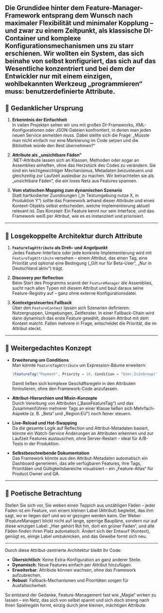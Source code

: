 Die Grundidee hinter dem Feature-Manager-Framework entsprang dem Wunsch nach maximaler Flexibilität und minimaler Kopplung – und zwar zu einem Zeitpunkt, als klassische DI-Container und komplexe Konfigurationsmechanismen uns zu starr erschienen. Wir wollten ein System, das sich beinahe von selbst konfiguriert, das sich auf das Wesentliche konzentriert und bei dem der Entwickler nur mit einem einzigen, wohlbekannten Werkzeug „programmieren“ muss: benutzerdefinierte Attribute.
---

## 🧠 Gedanklicher Ursprung

1. **Erkenntnis der Einfachheit**  
   In vielen Projekten sehen wir uns mit großen DI-Frameworks, XML-Konfigurationen oder JSON-Dateien konfrontiert, in denen man jeden neuen Service anmelden muss. Dabei stellte sich die Frage: „Müsste man nicht einfach nur eine Markierung im Code setzen und die Bibliothek würde den Rest übernehmen?“ 

2. **Attribute als „unsichtbare Fäden“**  
   .NET-Attribute lassen sich an Klassen, Methoden oder sogar an Assemblies anheften, ohne das Herzstück des Codes zu verändern. Sie sind ein leichtgewichtiger Mechanismus, Metadaten beizusteuern und gleichzeitig zur Laufzeit auslesbar zu machen. Wir betrachteten sie als „unsichtbare Fäden“, die ein loses Netz aus Features spannen.

3. **Vom statischen Mapping zum dynamischen Szenario**  
   Statt hartkodierter Zuordnungen („In Testumgebung nutze X, in Produktion Y“) sollte das Framework anhand dieser Attribute und eines Kontext-Objekts selbst entscheiden, welche Implementierung aktuell relevant ist. Das Konzept: Ein Feature kennt nur sein Interface, und das Framework weiß per Attribut, wie es es instanziiert und priorisiert.

---

## 🔗 Losgekoppelte Architektur durch Attribute

1. **`FeatureTagAttribute` als Dreh- und Angelpunkt**  
   Jedes Feature-Interface oder jede konkrete Implementierung wird mit `FeatureTagAttribute` versehen – einem Attribut, das einen Tag, eine Priorität und optional eine Bedingung („Gilt nur für Beta-User“, „Nur in Deutschland aktiv“) trägt.  

2. **Discovery per Reflection**  
   Beim Start des Programms scannt der `FeatureManager` die Assemblies, sucht nach allen Typen mit diesem Attribut und baut daraus seine Feature-Registry auf – ganz ohne externe Konfigurationsdatei.

3. **Kontextgesteuertes Fallback**  
   Über den `FeatureContext` lassen sich Szenarien definieren: Nutzergruppen, Umgebungen, Zeitfenster. In einer Fallback-Chain wird dann dynamisch das erste Feature gewählt, dessen Attribut mit dem Kontext matcht. Fallen mehrere in Frage, entscheidet die Priorität, die im Attribut steckt.

---

## 🌱 Weitergedachtes Konzept

- **Erweiterung um Conditions**  
  Man könnte `FeatureTagAttribute` um Expression-Bäume erweitern:  
  ```csharp
  [FeatureTag("Payment", Priority = 10, Condition = "User.IsInGroup('VIP') && DateTime.Now.DayOfWeek != DayOfWeek.Sunday")]
  ```
  Damit ließen sich komplexe Geschäftsregeln in den Attributen formulieren, ohne den Framework-Code anzufassen.

- **Attribut-Hierarchien und Mixin-Konzepte**  
  Durch Vererbung von Attributen („BaseFeatureTag“) und das Zusammenführen mehrerer Tags an einer Klasse ließen sich Mehrfach-Aspekte (z. B. „Beta“ und „Region:EU“) noch feiner steuern.

- **Live-Reload und Hot-Swapping**  
  Da die gesamte Logik auf Reflection und Attribut-Metadaten basiert, könnte ein Watch-Service Änderungen an Attributen erkennen und zur Laufzeit Features austauschen, ohne Server-Restart – ideal für A/B-Tests in der Produktion.

- **Selbstbeschreibende Dokumentation**  
  Das Framework könnte aus den Attribut-Metadaten automatisch ein Dashboard generieren, das alle verfügbaren Features, ihre Tags, Prioritäten und Gültigkeitsbereiche visualisiert – ein „Feature-Atlas“ für Product Owner und QA.

---

## 🎨 Poetische Betrachtung

Stellen Sie sich vor, Sie weben einen Teppich aus unzähligen Fäden – jeder Faden ist ein Feature, von einem kleinen Label (Attribut) begleitet, das ihm sagt, wo er liegen darf und wo er gezogen werden kann. Der Weber (FeatureManager) blickt nicht auf lange, sperrige Baupläne, sondern nur auf diese winzigen Label: „Hier gehört Rot hin, dort ein grüner Faden“, und alle Fäden finden ihren Platz automatisch. Ändert sich der Entwurf (Kontext), genügt es, einige Label umzuknicken, und das Gewebe formt sich neu.

---

Durch diese Attribut-zentrierte Architektur bleibt Ihr Code:
- **Übersichtlich**: Keine Extra-Konfiguration an ganz anderer Stelle.  
- **Dynamisch**: Neue Features einfach per Attribut hinzufügen.  
- **Erweiterbar**: Attribute können wachsen, ohne das Framework aufzubrechen.  
- **Robust**: Fallback-Mechanismen und Prioritäten sorgen für Ausfallsicherheit.

So entstand der Gedanke, Feature-Management fast wie „Magie“ wirken zu lassen – ein Netz, das sich von selbst spannt und sich doch streng nach Ihren Spielregeln formt, einzig durch jene kleinen, mächtigen Attribute.
